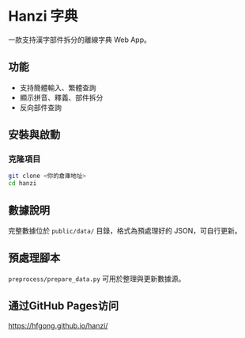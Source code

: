 # Hanzi 字典

一款支持漢字部件拆分的離線字典 Web App。

## 功能
- 支持簡體輸入、繁體查詢
- 顯示拼音、釋義、部件拆分
- 反向部件查詢

## 安裝與啟動

### 克隆項目

```bash
git clone <你的倉庫地址>
cd hanzi
```

## 數據說明

完整數據位於 `public/data/` 目錄，格式為預處理好的 JSON，可自行更新。

## 預處理腳本

`preprocess/prepare_data.py` 可用於整理與更新數據源。

## 通过GitHub Pages访问

https://hfgong.github.io/hanzi/
